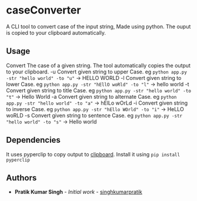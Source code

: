 # caseConverter
A CLI tool to convert case of the input string, Made using python. The ouput is copied to your clipboard automatically.

## Usage
Convert The case of a given string. The tool automatically copies the output to your clipboard.
-u  Convert given string to upper Case. eg `python app.py -str "hello world" -to "u"` -> HELLO WORLD
-l  Convert given string to lower Case. eg `python app.py -str "hEllO woRld" -to "l"` -> hello world
-t  Convert given string to title Case. eg `python app.py -str "hello world" -to "t"` -> Hello World
-a  Convert given string to alternate Case. eg `python app.py -str "hello world" -to "a"` -> hElLo wOrLd
-i  Convert given string to inverse Case. eg `python app.py -str "hEllo WOrld" -to "i"` -> HeLLO woRLD
-s  Convert given string to sentence Case. eg `python app.py -str "hello world" -to "s"` -> Hello world

## Dependencies
It uses pyperclip to copy output to [clipboard](https://pypi.org/project/pyperclip/). Install it using `pip install pyperclip` 

## Authors

* **Pratik Kumar Singh** - *Initial work* - [singhkumarpratik](https://github.com/singhkumarpratik/)
